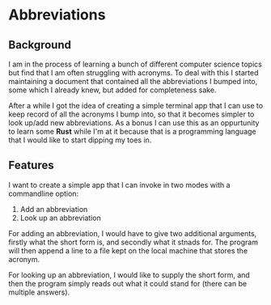 # Abbreviations

## Background
I am in the process of learning a bunch of different computer science topics
but find that I am often struggling with acronyms. To deal with this I started
maintaining a document that contained all the abbreviations I bumped into, some
which I already knew, but added for completeness sake.

After a while I got the idea of creating a simple terminal app that I can use
to keep record of all the acronyms I bump into, so that it becomes simpler to
look up/add new abbreviations. As a bonus I can use this as an oppurtunity to
learn some **Rust** while I'm at it because that is a programming language that
I would like to start dipping my toes in.

## Features
I want to create a simple app that I can invoke in two modes with a commandline option:

1. Add an abbreviation
2. Look up an abbreviation

For adding an abbreviation, I would have to give two additional arguments, firstly
what the short form is, and secondly what it stnads for. The program will then append
a line to a file kept on the local machine that stores the acronym.

For looking up an abbreviation, I would like to supply the short form, and then
the program simply reads out what it could stand for (there can be multiple answers).

